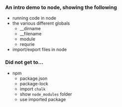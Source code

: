 ### An intro demo to node, showing the following

- running code in node
- the various different globals
  - \_\_dirname
  - \_\_filename
  - module
  - requrie
- import/export files in node

### Did not get to...
- npm
  - package.json
  - package-lock
  - import `chalk`
  - show `node_modules` folder
  - use imported package
